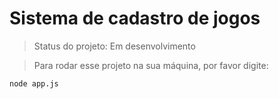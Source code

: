 # Sistema de cadastro de jogos

> Status do projeto: Em desenvolvimento

> Para rodar esse projeto na sua máquina, por favor digite:

```
node app.js
```
